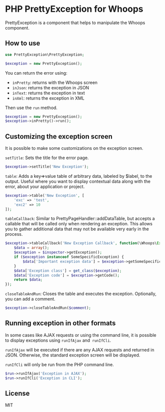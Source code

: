 # PHP PrettyException for Whoops

PrettyException is a component that helps to manipulate the Whoops component.

## How to use

```php
use PrettyException\PrettyException;

$exception = new PrettyException();
```

You can return the error using:

- `inPretty`: returns with the Whoops screen
- `inJson`: returns the exception in JSON
- `inText`: returns the exception in text
- `inXml`: returns the exception in XML

Then use the `run` method.

```php
$exception = new PrettyException();
$exception->inPretty()->run();
```

## Customizing the exception screen

It is possible to make some customizations on the exception screen.

`setTitle`: Sets the title for the error page.

```php
$exception->setTitle('New Exception');
```

`table`: Adds a key=>value table of arbitrary data, labeled by $label, to the output. Useful where you want to display contextual data along with the error, about your application or project.

```php
$exception->table('New Exception', [
    'exc' => 'test',
    'exc2' => 10
]);
```

`tableCallback`: Similar to PrettyPageHandler::addDataTable, but accepts a callable that will be called only when rendering an exception. This allows you to gather additional data that may not be available very early in the process.

```php
$exception->tableCallback('New Exception Callback', function(\Whoops\Exception\Inspector $inspector) {
    $data = array();
    $exception = $inspector->getException();
    if ($exception instanceof SomeSpecificException) {
        $data['Important exception data'] = $exception->getSomeSpecificData();
    }
    $data['Exception class'] = get_class($exception);
    $data['Exception code'] = $exception->getCode();
    return $data;
});
```

`closeTableAndRun`: Closes the table and executes the exception. Optionally, you can add a comment.

```php
$exception->closeTableAndRun($comment);
```

## Running exception in other formats

In some cases like AJAX requests or using the command line, it is possible to display exceptions using `runIfAjax` and` runIfCli`.

`runIfAjax` will be executed if there are any AJAX requests and returned in JSON. Otherwise, the standard exception screen will be displayed.

`runIfCli` will only be run from the PHP command line. 

```php
$run->runIfAjax('Exception in AJAX');
$run->runIfCli('Exception in CLI');
```

## License

MIT